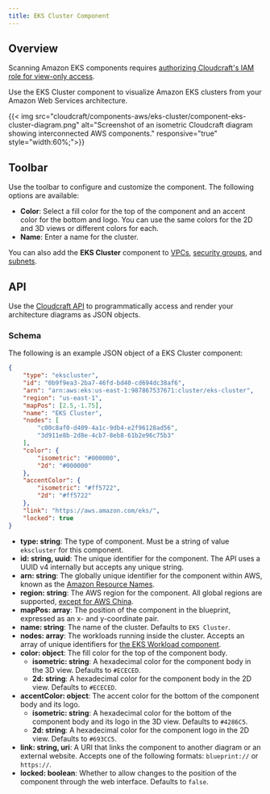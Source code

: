 ```yaml
---
title: EKS Cluster Component
---
```

## Overview

<div class="alert alert-info">Scanning Amazon EKS components requires <a href="https://docs.datadoghq.com/cloudcraft/getting-started/connect-amazon-eks-cluster-with-cloudcraft/">authorizing Cloudcraft's IAM role for view-only access</a>.</div>

Use the EKS Cluster component to visualize Amazon EKS clusters from your Amazon Web Services architecture.

{{< img src="cloudcraft/components-aws/eks-cluster/component-eks-cluster-diagram.png" alt="Screenshot of an isometric Cloudcraft diagram showing interconnected AWS components." responsive="true" style="width:60%;">}}

## Toolbar

Use the toolbar to configure and customize the component. The following options are available:

- **Color**: Select a fill color for the top of the component and an accent color for the bottom and logo. You can use the same colors for the 2D and 3D views or different colors for each.
- **Name**: Enter a name for the cluster.

You can also add the **EKS Cluster** component to [VPCs][1], [security groups][2], and [subnets][3].

## API

Use the [Cloudcraft API][1] to programmatically access and render your architecture diagrams as JSON objects.

### Schema

The following is an example JSON object of a EKS Cluster component:

```json
{
    "type": "ekscluster",
    "id": "0b9f9ea3-2ba7-46fd-bd40-cd694dc38af6",
    "arn": "arn:aws:eks:us-east-1:987867537671:cluster/eks-cluster",
    "region": "us-east-1",
    "mapPos": [2.5,-1.75],
    "name": "EKS Cluster",
    "nodes": [
        "c00c8af0-d409-4a1c-9db4-e2f96128ad56",
        "3d911e8b-2d8e-4cb7-8eb8-61b2e96c75b3"
    ],
    "color": {
        "isometric": "#000000",
        "2d": "#000000"
    },
    "accentColor": {
        "isometric": "#ff5722",
        "2d": "#ff5722"
    },
    "link": "https://aws.amazon.com/eks/",
    "locked": true
}
```

- **type: string**: The type of component. Must be a string of value `ekscluster` for this component.
- **id: string, uuid**: The unique identifier for the component. The API uses a UUID v4 internally but accepts any unique string.
- **arn: string**: The globally unique identifier for the component within AWS, known as the [Amazon Resource Names][5].
- **region: string**: The AWS region for the component. All global regions are supported, [except for AWS China][6].
- **mapPos: array**: The position of the component in the blueprint, expressed as an x- and y-coordinate pair.
- **name: string**: The name of the cluster. Defaults to `EKS Cluster`.
- **nodes: array**: The workloads running inside the cluster. Accepts an array of unique identifiers for [the EKS Workload component][7].
- **color: object**: The fill color for the top of the component body.
  - **isometric: string**: A hexadecimal color for the component body in the 3D view. Defaults to `#ECECED`.
  - **2d: string**: A hexadecimal color for the component body in the 2D view. Defaults to `#ECECED`.
- **accentColor: object**: The accent color for the bottom of the component body and its logo.
  - **isometric: string**: A hexadecimal color for the bottom of the component body and its logo in the 3D view. Defaults to `#4286C5`.
  - **2d: string**: A hexadecimal color for the component logo in the 2D view. Defaults to `#693CC5`.
- **link: string, uri**: A URI that links the component to another diagram or an external website. Accepts one of the following formats: `blueprint://` or `https://`.
- **locked: boolean**: Whether to allow changes to the position of the component through the web interface. Defaults to `false`.

[1]: /ja/cloudcraft/components-aws/vpc/
[2]: /ja/cloudcraft/components-aws/security-group/
[3]: /ja/cloudcraft/components-aws/subnet/
[4]: https://developers.cloudcraft.co/
[5]: https://docs.aws.amazon.com/general/latest/gr/aws-arns-and-namespaces.html
[6]: /ja/cloudcraft/faq/scan-error-aws-china-region/
[7]: /ja/cloudcraft/components-aws/eks-workload/